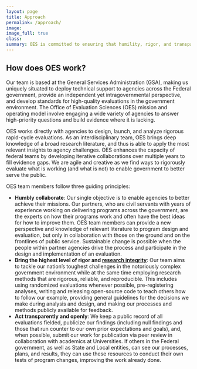 ```yaml
---
layout: page
title: Approach
permalink: /approach/
image:
image_full: true
class:
summary: OES is committed to ensuring that humility, rigor, and transparency are at the foundation of our work.
---
```

## How does OES work? 

Our team is based at the General Services Administration (GSA), making us uniquely situated to deploy technical support to agencies across the Federal government, provide an independent yet intragovernmental perspective, and develop standards for high-quality evaluations in the government environment. The Office of Evaluation Sciences (OES) mission and operating model involve engaging a wide variety of agencies to answer high-priority questions and build evidence where it is lacking. 

OES works directly with agencies to design, launch, and analyze rigorous rapid-cycle evaluations. As an interdisciplinary team, OES brings deep knowledge of a broad research literature, and thus is able to apply the most  relevant insights to agency challenges. OES enhances the capacity of federal teams by developing iterative collaborations over multiple years to fill evidence gaps. We are agile and creative as we find ways to rigorously evaluate what is working (and what is not) to enable government to better serve the public.

OES team members follow three guiding principles:
  - <b>Humbly collaborate</b>: Our single objective is to enable agencies to better achieve their missions. Our partners, who are civil servants with years of experience working on delivering programs across the government, are the experts on how their programs work and often have the best ideas for how to improve them. OES team members can provide a new perspective and knowledge of relevant literature to program design and evaluation, but only in collaboration with those on the ground and on the frontlines of public service. Sustainable change is possible when the people within partner agencies drive the process and participate in the design and implementation of an evaluation. 
  - <b>Bring the highest level of rigor and <a href="https://federalist-proxy.app.cloud.gov/preview/gsa-oes/office-of-evaluation-sciences/Resources/resources/">research integrity</a></b>: Our team aims to tackle our nation’s toughest challenges in the notoriously complex government environment while at the same time employing research methods that are rigorous, reliable, and reproducible.  This includes using randomized evaluations whenever possible, pre-registering analyses, writing and releasing open-source code to teach others how to follow  our example, providing general guidelines for the decisions we make during analysis and design, and making our processes and methods publicly available for feedback.  
  - <b>Act transparently and openly</b>: We keep a public record of all evaluations fielded, publicize our findings (including null findings and those that run counter to our own prior expectations and goals), and, when possible, submit our work for publication via peer review in collaboration with academics at Universities. If others in the Federal government, as well as State and Local entities, can see our processes, plans, and results, they can use these resources to conduct their own tests of program changes, improving the work already done.

